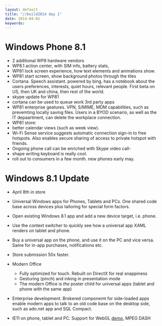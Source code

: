 ```yaml
---
layout: default
title: "//build2014 day 1"
date: 2014-04-02
keywords: 
---
```



# Windows Phone 8.1

- 2 additional WP8 hardware vendors
- WP8.1 action center, with SIM info, battery stats, 
- WP81 lock screen experience, how text elements and animations show.
- WP81 start screen, show background photos through the tiles
- Cortana. Speech assistant. powered by bing. has a notebook about the users preferences, interests, quiet hours, relevant people. First beta on US, then UK and china, then rest of the world.
- skype update for WP81
- cortana can be used to queue work 3rd party apps
- WP81 enterprise geatures. VPN, S/MIME, MDM capabilities, such as prevemting locally saving files. Users in a BYOD scenario, as well as the IT depaartment, can delete the workplace connection.
- WP81 store: 
- better calendar views (such as week view). 
- Wi-Fi Sense service suggests automatic connection sign-in to free hotspots. Also enables secure sharing of access to private hotspot with friends.
- Ongoing phone call can be enriched with Skype video call-
- shape writing keyboard is really cool. 
- roll out to consumers in a few month. new phones early may. 

# Windows 8.1 Update

- April 8th in store


- Universal Windows apps for Phones, Tablets and PCs. One shared code base across devices plus tailoring for special form factors. 
- Open existing Windows 8.1 app and add a new device target, i.e. phone. 
- Use the context switcher to quickly see how a universal app XAML renders on tablet and phone.
- Buy a universal app on the phone, and use it on the PC and vice versa. Same for in-app purchases, notifications etc. 
- Store submission 50x faster. 
- Modern Office 
   - Fully optimized for touch. Rebuilt on DirectX for real snappiness
   - Gesturing (pinch) and inking in presentation mode
   - The modern Office is *the* poster child for universal apps (tablet and phone with the same app)
- Enterprise development. Brokered componemt for side-loaded apps enable modern apps to talk to an old code base on the desktop side, such as ado.net app and SQL Compact.

- IE11 on phone, tablet and PC. Support for WebGL [demo](http://www.fishgl.com/mobile), MPEG DASH 